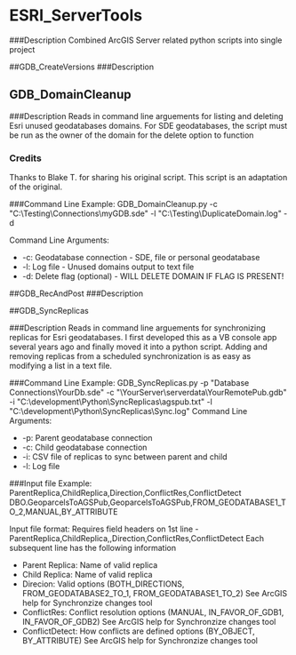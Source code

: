 # ESRI_ServerTools

###Description
Combined ArcGIS Server related python scripts into single project

##GDB_CreateVersions
###Description

## GDB_DomainCleanup

###Description
Reads in command line arguements for listing and deleting Esri unused geodatabases domains.  For SDE geodatabases, the script must be run as the owner of the domain for the delete option to function
 
### Credits
Thanks to Blake T. for sharing his original script.  This script is an adaptation of the original.   
 
###Command Line Example: 
 GDB_DomainCleanup.py -c "C:\Testing\Connections\myGDB.sde" -l "C:\Testing\DuplicateDomain.log" -d
 
 Command Line Arguments:
 * -c: Geodatabase connection - SDE, file or personal geodatabase
 * -l: Log file - Unused domains output to text file
 * -d: Delete flag (optional) - WILL DELETE DOMAIN IF FLAG IS PRESENT!


##GDB_RecAndPost
###Description

##GDB_SyncReplicas

###Description
Reads in command line arguements for synchronizing replicas for Esri geodatabases.  I first developed this as a VB console app several years ago and finally moved it into a python script.  Adding and removing replicas from a scheduled synchronization is as easy as modifying a list in a text file.

###Command Line Example: 
GDB_SyncReplicas.py -p "Database Connections\\YourDb.sde"  -c "\\YourServer\\serverdata\\YourRemotePub.gdb" -i "C:\development\Python\SyncReplicas\agspub.txt" -l "C:\development\Python\SyncReplicas\Sync.log"
Command Line Arguments:
* -p: Parent geodatabase connection
* -c: Child geodatabase connection
* -i: CSV file of replicas to sync between parent and child
* -l: Log file

###Input file Example:
ParentReplica,ChildReplica,Direction,ConflictRes,ConflictDetect
DBO.GeoparcelsToAGSPub,GeoparcelsToAGSPub,FROM_GEODATABASE1_TO_2,MANUAL,BY_ATTRIBUTE

Input file format:
Requires field headers on 1st line -  ParentReplica,ChildReplica,,Direction,ConflictRes,ConflictDetect
Each subsequent line has the following information

* Parent Replica: Name of valid replica
*  Child Replica: Name of valid replica
*  Direcion: Valid options (BOTH_DIRECTIONS, FROM_GEODATABASE2_TO_1, FROM_GEODATABASE1_TO_2)  See ArcGIS help for Synchronzize changes tool
*  ConflictRes: Conflict resolution options (MANUAL, IN_FAVOR_OF_GDB1, IN_FAVOR_OF_GDB2)   See ArcGIS help for Synchronzize changes tool
*  ConflictDetect: How conflicts are defined options (BY_OBJECT, BY_ATTRIBUTE) See ArcGIS help for Synchronzize changes tool


